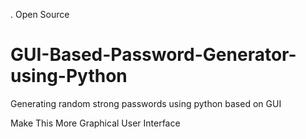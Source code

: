 . Open Source

# GUI-Based-Password-Generator-using-Python
Generating random strong passwords using python based on GUI 

Make This More Graphical User Interface
